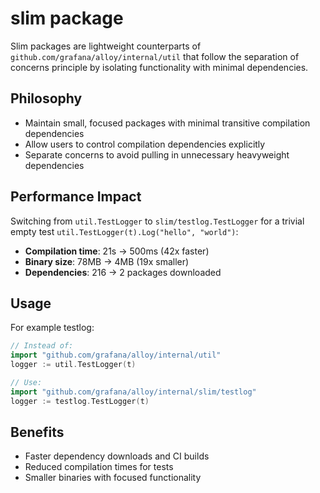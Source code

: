 # slim package

Slim packages are lightweight counterparts of `github.com/grafana/alloy/internal/util` that follow the separation of concerns principle by isolating functionality with minimal dependencies.

## Philosophy
- Maintain small, focused packages with minimal transitive compilation dependencies
- Allow users to control compilation dependencies explicitly
- Separate concerns to avoid pulling in unnecessary heavyweight dependencies

## Performance Impact
Switching from `util.TestLogger` to `slim/testlog.TestLogger` for a trivial empty test `util.TestLogger(t).Log("hello", "world")`:
- **Compilation time**: 21s → 500ms (42x faster)
- **Binary size**: 78MB → 4MB (19x smaller) 
- **Dependencies**: 216 → 2 packages downloaded

## Usage
For example testlog:
```go
// Instead of:
import "github.com/grafana/alloy/internal/util"
logger := util.TestLogger(t)

// Use:
import "github.com/grafana/alloy/internal/slim/testlog"  
logger := testlog.TestLogger(t)
```

## Benefits
- Faster dependency downloads and CI builds
- Reduced compilation times for tests
- Smaller binaries with focused functionality